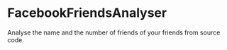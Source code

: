 # FacebookFriendsAnalyser
Analyse the name and the number of friends of your friends from source code.
